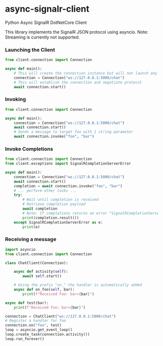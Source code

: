 # async-signalr-client
Python Async SignalR DotNetCore Client

This library implements the SignalR JSON protocol using asyncio.  Note: Streaming is currently not supported.

### Launching the Client
```python
from client.connection import Connection

async def main():
    # This will create the connection instance but will not launch any connection
    connection = Connection("ws://127.0.0.1:5000/chat")
    # This will establish the connection and negotiate protocol
    await connection.start()
```

### Invoking
```python
from client.connection import Connection

async def main():
    connection = Connection("ws://127.0.0.1:5000/chat")
    await connection.start()
    # Sends a message to target foo with 1 string parameter
    await connection.invoke("foo", "bar")
```

### Invoke Completions
```python
from client.connection import Connection
from client.exceptions import SignalRCompletionServerError

async def main():
    connection = Connection("ws://127.0.0.1:5000/chat")
    await connection.start()
    completion = await connection.invoke("foo", "bar")
    # ... perform other tasks ...
    try:
        # Wait until completion is received
        # Retrieve completion payload
        await completion
        # Note: If completions returns an error "SignalRCompletionServerError" will be raised
        print(completion.result())
    except SignalRCompletionServerError as e:
        print(e) 
```


### Receiving a message
```python
import asyncio
from client.connection import Connection

class ChatClient(Connection):

    async def activity(self):
        await self.start()

    # Using the prefix "on_" the handler is automatically added 
    async def on_foo(self, bar):
        print(f"Received Foo: bar={bar}")

async def test(bar):
    print(f"Received Foo: bar={bar}")

connection = ChatClient("ws://127.0.0.1:5000/chat")
# Register a handler for foo
connection.on("foo", test)
loop = asyncio.get_event_loop()
loop.create_task(connection.activity())
loop.run_forever()
```